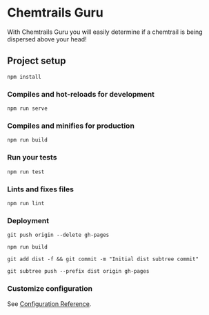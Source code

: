# Chemtrails Guru

With Chemtrails Guru you will easily determine if a chemtrail is being dispersed above your head!

## Project setup

```
npm install
```

### Compiles and hot-reloads for development

```
npm run serve
```

### Compiles and minifies for production

```
npm run build
```

### Run your tests

```
npm run test
```

### Lints and fixes files

```
npm run lint
```

### Deployment

```
git push origin --delete gh-pages
```

```
npm run build
```

```
git add dist -f && git commit -m "Initial dist subtree commit"
```

```
git subtree push --prefix dist origin gh-pages
```

### Customize configuration

See [Configuration Reference](https://cli.vuejs.org/config/).
